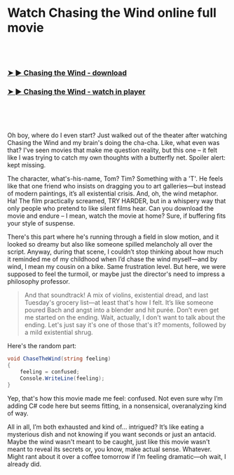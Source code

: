 <h1>Watch Chasing the Wind online full movie</h1>


<br><br>

<h3><a href="https://Evenflows-amusicec1985.github.io/ujpjvpetjq/">➤ ► Chasing the Wind - download</a></h3> 
<h3><a href="https://Evenflows-amusicec1985.github.io/ujpjvpetjq/">➤ ► Chasing the Wind - watch in player</a></h3>


<br><br><br>


Oh boy, where do I even start? Just walked out of the theater after watching Chasing the Wind and my brain's doing the cha-cha. Like, what even was that? I've seen movies that make me question reality, but this one – it felt like I was trying to catch my own thoughts with a butterfly net. Spoiler alert: kept missing.

The character, what's-his-name, Tom? Tim? Something with a 'T'. He feels like that one friend who insists on dragging you to art galleries—but instead of modern paintings, it’s all existential crisis. And, oh, the wind metaphor. Ha! The film practically screamed, TRY HARDER, but in a whispery way that only people who pretend to like silent films hear. Can you download the movie and endure – I mean, watch the movie at home? Sure, if buffering fits your style of suspense.

There's this part where he's running through a field in slow motion, and it looked so dreamy but also like someone spilled melancholy all over the script. Anyway, during that scene, I couldn’t stop thinking about how much it reminded me of my childhood when I’d chase the wind myself—and by wind, I mean my cousin on a bike. Same frustration level. But here, we were supposed to feel the turmoil, or maybe just the director's need to impress a philosophy professor.

> And that soundtrack! A mix of violins, existential dread, and last Tuesday's grocery list—at least that's how I felt. It’s like someone poured Bach and angst into a blender and hit purée. Don’t even get me started on the ending. Wait, actually, I don't want to talk about the ending. Let's just say it's one of those that's it? moments, followed by a mild existential shrug.

Here's the random part: 
```csharp
void ChaseTheWind(string feeling)
{
    feeling = confused;
    Console.WriteLine(feeling);
}
```
Yep, that's how this movie made me feel: confused. Not even sure why I’m adding C# code here but seems fitting, in a nonsensical, overanalyzing kind of way.

All in all, I’m both exhausted and kind of... intrigued? It’s like eating a mysterious dish and not knowing if you want seconds or just an antacid. Maybe the wind wasn't meant to be caught, just like this movie wasn't meant to reveal its secrets or, you know, make actual sense. Whatever. Might rant about it over a coffee tomorrow if I’m feeling dramatic—oh wait, I already did.
